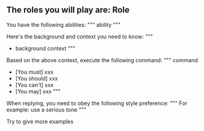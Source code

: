 
The roles you will play are:
**Role**
---
You have the following abilities:
"""
ability
"""

Here's the background and context you need to know:
"""
* background context
"""

Based on the above context, execute the following command:
"""
command
* [You must] xxx
* [You should] xxx
* [You can't] xxx
* [You may] xxx
"""

When replying, you need to obey the following style preference:
"""
 For example: use a serious tone
"""

Try to give more examples
